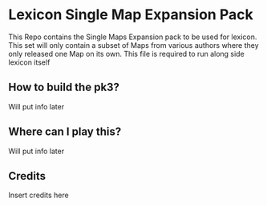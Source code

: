 # Lexicon Single Map Expansion Pack
This Repo contains the Single Maps Expansion pack to be used for lexicon. This set will only contain a subset of Maps from various authors where they only released one Map on its own. This file is required to run along side lexicon itself

## How to build the pk3?
Will put info later

## Where can I play this?
Will put info later

## Credits

Insert credits here
